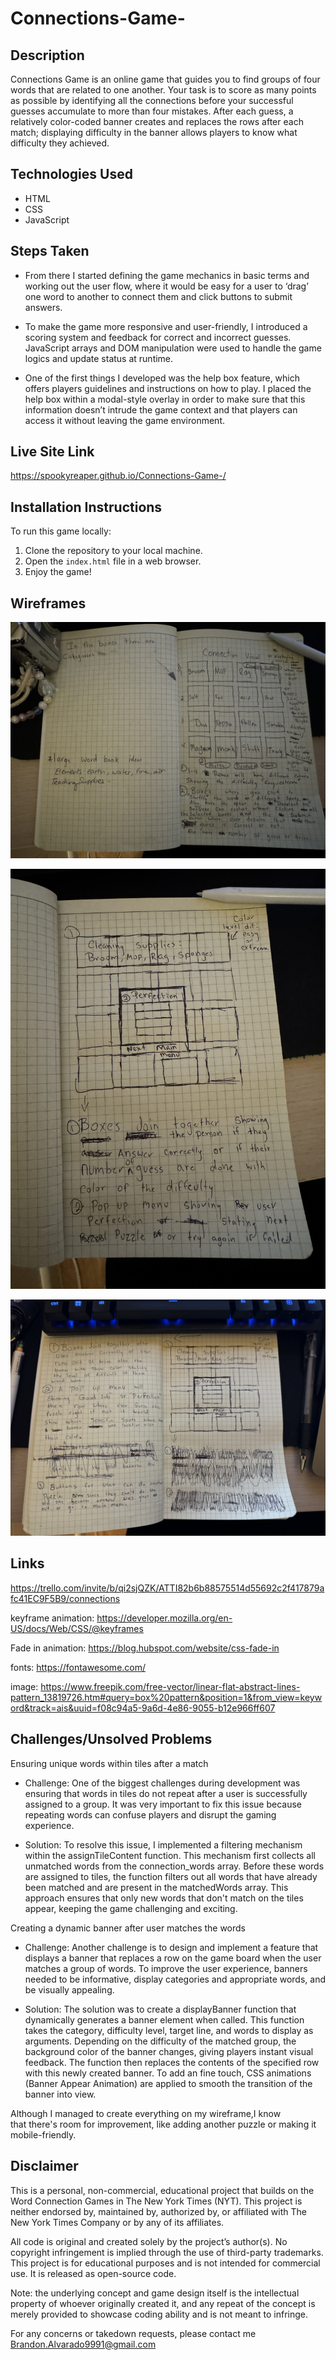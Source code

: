 # Connections-Game-

## Description

Connections Game is an online game that guides you to find groups of four words that are related to one another. Your task is to score as many points as possible by identifying all the connections before your successful guesses accumulate to more than four mistakes. After each guess, a relatively color-coded banner creates and replaces the rows after each match; displaying difficulty in the banner allows players to know what difficulty they achieved.

## Technologies Used

- HTML
- CSS
- JavaScript

## Steps Taken

- From there I started defining the game mechanics in basic terms and working out the user flow, where it would be easy for a user to ‘drag’ one word to another to connect them and click buttons to submit answers.

- To make the game more responsive and user-friendly, I introduced a scoring system and feedback for correct and incorrect guesses. JavaScript arrays and DOM manipulation were used to handle the game logics and update status at runtime.

- One of the first things I developed was the help box feature, which offers players guidelines and instructions on how to play. I placed the help box within a modal-style overlay in order to make sure that this information doesn’t intrude the game context and that players can access it without leaving the game environment.

## Live Site Link

https://spookyreaper.github.io/Connections-Game-/

## Installation Instructions

To run this game locally:

1. Clone the repository to your local machine.
2. Open the `index.html` file in a web browser.
3. Enjoy the game!

## Wireframes

![Photo_1](/WireFrames/wireFrame_1.jpeg)

![Photo_2](/WireFrames/wireFrame_2.jpeg)

![Photo_3](/WireFrames/wireFrame_3.jpeg)


## Links 

https://trello.com/invite/b/qi2sjQZK/ATTI82b6b88575514d55692c2f417879afc41EC9F5B9/connections

keyframe animation: https://developer.mozilla.org/en-US/docs/Web/CSS/@keyframes

Fade in animation: https://blog.hubspot.com/website/css-fade-in

fonts: https://fontawesome.com/

image: https://www.freepik.com/free-vector/linear-flat-abstract-lines-pattern_13819726.htm#query=box%20pattern&position=1&from_view=keyword&track=ais&uuid=f08c94a5-9a6d-4e86-9055-b12e966ff607


## Challenges/Unsolved Problems

Ensuring unique words within tiles after a match

- Challenge: One of the biggest challenges  during  development was ensuring that words in tiles do not repeat after a user is successfully assigned to a group.
It was very important to fix this issue  because repeating words can confuse players and disrupt the gaming experience.

- Solution: To resolve this issue, I implemented a filtering mechanism within the assignTileContent function.
This mechanism first collects all unmatched words from the connection_words array.
Before these words are assigned to  tiles, the function filters out all words that have already been matched and are present in the matchedWords array.
This approach ensures that only new words that don't match on the tiles appear, keeping the game challenging and exciting.

Creating a dynamic banner after user matches the words 

- Challenge: Another challenge is to design and implement a feature  that displays a banner that replaces a row on the game board when the user  matches a group of words. To improve the user experience, banners needed to be informative, display categories and appropriate words, and be visually appealing.

- Solution: The solution was to create a displayBanner function that dynamically generates a banner element when called.
This function takes the category, difficulty level, target line, and  words to display as arguments.
 Depending on the difficulty  of the matched group, the  background color of the banner changes, giving players instant visual feedback.
The function then replaces the contents of the specified row with this newly created banner.
To add an fine touch, CSS animations (Banner Appear Animation) are applied to smooth the transition of the banner  into view.


Although I managed to create everything on my wireframe,I know that there's room for improvement, like adding another puzzle or making it mobile-friendly.




## Disclaimer

This is a personal, non-commercial, educational project that builds on the Word Connection Games in The New York Times (NYT). This project is neither endorsed by, maintained by, authorized by, or affiliated with The New York Times Company or by any of its affiliates.

All code is original and created solely by the project’s author(s). No copyright infringement is implied through the use of third-party trademarks. This project is for educational purposes and is not intended for commercial use. It is released as open-source code.

Note: the underlying concept and game design itself is the intellectual property of whoever originally created it, and any repeat of the concept is merely provided to showcase coding ability and is not meant to infringe.

For any concerns or takedown requests, please contact me Brandon.Alvarado9991@gmail.com




